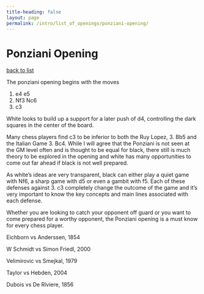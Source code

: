 ```yaml
---
title-heading: false
layout: page
permalink: /intro/list_of_openings/ponziani-opening/
---
```


# Ponziani Opening

[back to list](../../list_of_openings)



The ponziani opening begins with the moves

1. e4 e5
2. Nf3 Nc6
3. c3

White looks to build up a support for a later push of d4, controlling the dark squares in the center of the board.

Many chess players find c3 to be inferior to both the Ruy Lopez, 3. Bb5 and the Italian Game 3. Bc4. While I will agree that the Ponziani is not seen at the GM level often and is thought to be equal for black, there still is much theory to be explored in the opening and white has many opportunities to come out far ahead if black is not well prepared.

As white’s ideas are very transparent, black can either play a quiet game with Nf6, a sharp game with d5 or even a gambit with f5. Each of these defenses against 3. c3 completely change the outcome of the game and it’s very important to know the key concepts and main lines associated with each defense.

Whether you are looking to catch your opponent off guard or you want to come prepared for a worthy opponent, the Ponziani opening is a must know for every chess player.






Eichborn vs Anderssen, 1854

W Schmidt vs Simon Friedl, 2000

Velimirovic vs Smejkal, 1979

Taylor vs Hebden, 2004

Dubois vs De Riviere, 1856